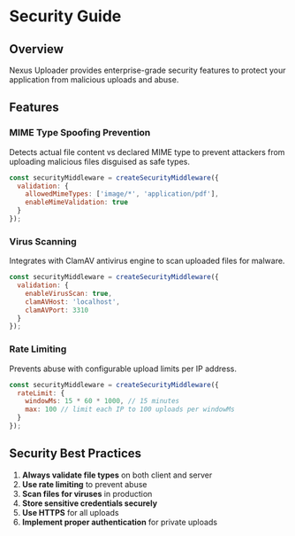 # Security Guide

## Overview

Nexus Uploader provides enterprise-grade security features to protect your application from malicious uploads and abuse.

## Features

### MIME Type Spoofing Prevention

Detects actual file content vs declared MIME type to prevent attackers from uploading malicious files disguised as safe types.

```javascript
const securityMiddleware = createSecurityMiddleware({
  validation: {
    allowedMimeTypes: ['image/*', 'application/pdf'],
    enableMimeValidation: true
  }
});
```

### Virus Scanning

Integrates with ClamAV antivirus engine to scan uploaded files for malware.

```javascript
const securityMiddleware = createSecurityMiddleware({
  validation: {
    enableVirusScan: true,
    clamAVHost: 'localhost',
    clamAVPort: 3310
  }
});
```

### Rate Limiting

Prevents abuse with configurable upload limits per IP address.

```javascript
const securityMiddleware = createSecurityMiddleware({
  rateLimit: {
    windowMs: 15 * 60 * 1000, // 15 minutes
    max: 100 // limit each IP to 100 uploads per windowMs
  }
});
```

## Security Best Practices

1. **Always validate file types** on both client and server
2. **Use rate limiting** to prevent abuse
3. **Scan files for viruses** in production
4. **Store sensitive credentials securely**
5. **Use HTTPS** for all uploads
6. **Implement proper authentication** for private uploads